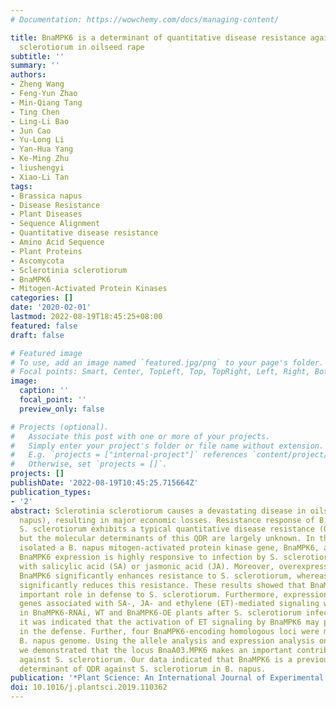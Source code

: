 ```yaml
---
# Documentation: https://wowchemy.com/docs/managing-content/

title: BnaMPK6 is a determinant of quantitative disease resistance against Sclerotinia
  sclerotiorum in oilseed rape
subtitle: ''
summary: ''
authors:
- Zheng Wang
- Feng-Yun Zhao
- Min-Qiang Tang
- Ting Chen
- Ling-Li Bao
- Jun Cao
- Yu-Long Li
- Yan-Hua Yang
- Ke-Ming Zhu
- liushengyi
- Xiao-Li Tan
tags:
- Brassica napus
- Disease Resistance
- Plant Diseases
- Sequence Alignment
- Quantitative disease resistance
- Amino Acid Sequence
- Plant Proteins
- Ascomycota
- Sclerotinia sclerotiorum
- BnaMPK6
- Mitogen-Activated Protein Kinases
categories: []
date: '2020-02-01'
lastmod: 2022-08-19T18:45:25+08:00
featured: false
draft: false

# Featured image
# To use, add an image named `featured.jpg/png` to your page's folder.
# Focal points: Smart, Center, TopLeft, Top, TopRight, Left, Right, BottomLeft, Bottom, BottomRight.
image:
  caption: ''
  focal_point: ''
  preview_only: false

# Projects (optional).
#   Associate this post with one or more of your projects.
#   Simply enter your project's folder or file name without extension.
#   E.g. `projects = ["internal-project"]` references `content/project/deep-learning/index.md`.
#   Otherwise, set `projects = []`.
projects: []
publishDate: '2022-08-19T10:45:25.715664Z'
publication_types:
- '2'
abstract: Sclerotinia sclerotiorum causes a devastating disease in oilseed rape (Brassica
  napus), resulting in major economic losses. Resistance response of B. napus against
  S. sclerotiorum exhibits a typical quantitative disease resistance (QDR) characteristic,
  but the molecular determinants of this QDR are largely unknown. In this study, we
  isolated a B. napus mitogen-activated protein kinase gene, BnaMPK6, and found that
  BnaMPK6 expression is highly responsive to infection by S. sclerotiorum and treatment
  with salicylic acid (SA) or jasmonic acid (JA). Moreover, overexpression (OE) of
  BnaMPK6 significantly enhances resistance to S. sclerotiorum, whereas RNAi in BnaMPK6
  significantly reduces this resistance. These results showed that BnaMPK6 plays an
  important role in defense to S. sclerotiorum. Furthermore, expression of defense
  genes associated with SA-, JA- and ethylene (ET)-mediated signaling was investigated
  in BnaMPK6-RNAi, WT and BnaMPK6-OE plants after S. sclerotiorum infection, and consequently,
  it was indicated that the activation of ET signaling by BnaMPK6 may play a role
  in the defense. Further, four BnaMPK6-encoding homologous loci were mapped in the
  B. napus genome. Using the allele analysis and expression analysis on the four loci,
  we demonstrated that the locus BnaA03.MPK6 makes an important contribution to QDR
  against S. sclerotiorum. Our data indicated that BnaMPK6 is a previously unknown
  determinant of QDR against S. sclerotiorum in B. napus.
publication: '*Plant Science: An International Journal of Experimental Plant Biology*'
doi: 10.1016/j.plantsci.2019.110362
---
```

